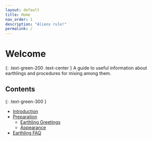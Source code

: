 ```yaml
---
layout: default
title: Home
nav_order: 1
description: "Aliens rule!"
permalink: /
---
```


# Welcome
{: .text-green-200 .text-center }
A guide to useful information about earthlings and procedures for mixing among them.
## Contents
{: .text-green-300 }
+ [Introduction](https://scottgreenhorn.github.io/Hit-the-Mark-doc/docs/Introduction.html)
+ [Preparation](https://scottgreenhorn.github.io/Hit-the-Mark-doc/docs/preparation/Preparation.html)
  + [Earthling Greetings](https://scottgreenhorn.github.io/Hit-the-Mark-doc/docs/preparation/Greetings.html)
  + [Appearance](https://scottgreenhorn.github.io/Hit-the-Mark-doc/docs/preparation/Appearance.html)
+ [Earthling FAQ](https://scottgreenhorn.github.io/Hit-the-Mark-doc/docs/EarthlingFAQ.md)

